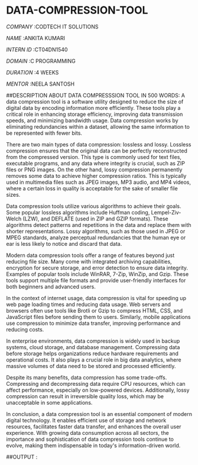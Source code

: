 # DATA-COMPRESSION-TOOL

*COMPANY* :CODTECH IT SOLUTIONS

*NAME* :ANKITA KUMARI

*INTERN ID* :CT04DN1540

*DOMAIN* :C PROGRAMMING

*DURATION* :4 WEEKS

*MENTOR* :NEELA SANTOSH

##DESCRIPTION ABOUT DATA COMPRESSSION TOOL IN 500 WORDS:
A data compression tool is a software utility designed to reduce the size of digital data by encoding information more efficiently. These tools play a critical role in enhancing storage efficiency, improving data transmission speeds, and minimizing bandwidth usage. Data compression works by eliminating redundancies within a dataset, allowing the same information to be represented with fewer bits.

There are two main types of data compression: lossless and lossy. Lossless compression ensures that the original data can be perfectly reconstructed from the compressed version. This type is commonly used for text files, executable programs, and any data where integrity is crucial, such as ZIP files or PNG images. On the other hand, lossy compression permanently removes some data to achieve higher compression ratios. This is typically used in multimedia files such as JPEG images, MP3 audio, and MP4 videos, where a certain loss in quality is acceptable for the sake of smaller file sizes.

Data compression tools utilize various algorithms to achieve their goals. Some popular lossless algorithms include Huffman coding, Lempel-Ziv-Welch (LZW), and DEFLATE (used in ZIP and GZIP formats). These algorithms detect patterns and repetitions in the data and replace them with shorter representations. Lossy algorithms, such as those used in JPEG or MPEG standards, analyze perceptual redundancies that the human eye or ear is less likely to notice and discard that data.

Modern data compression tools offer a range of features beyond just reducing file size. Many come with integrated archiving capabilities, encryption for secure storage, and error detection to ensure data integrity. Examples of popular tools include WinRAR, 7-Zip, WinZip, and Gzip. These tools support multiple file formats and provide user-friendly interfaces for both beginners and advanced users.

In the context of internet usage, data compression is vital for speeding up web page loading times and reducing data usage. Web servers and browsers often use tools like Brotli or Gzip to compress HTML, CSS, and JavaScript files before sending them to users. Similarly, mobile applications use compression to minimize data transfer, improving performance and reducing costs.

In enterprise environments, data compression is widely used in backup systems, cloud storage, and database management. Compressing data before storage helps organizations reduce hardware requirements and operational costs. It also plays a crucial role in big data analytics, where massive volumes of data need to be stored and processed efficiently.

Despite its many benefits, data compression has some trade-offs. Compressing and decompressing data require CPU resources, which can affect performance, especially on low-powered devices. Additionally, lossy compression can result in irreversible quality loss, which may be unacceptable in some applications.

In conclusion, a data compression tool is an essential component of modern digital technology. It enables efficient use of storage and network resources, facilitates faster data transfer, and enhances the overall user experience. With growing data consumption across all sectors, the importance and sophistication of data compression tools continue to evolve, making them indispensable in today's information-driven world.

##OUTPUT :








